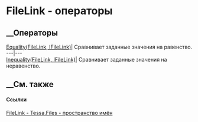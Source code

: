 # FileLink - операторы
##  __Операторы
[Equality(FileLink, IFileLink)](M_Tessa_Files_FileLink_op_Equality.htm)|
Сравнивает заданные значения на равенство.  
---|---  
[Inequality(FileLink, IFileLink)](M_Tessa_Files_FileLink_op_Inequality.htm)|
Сравнивает заданные значения на неравенство.  
##  __См. также
#### Ссылки
[FileLink - ](T_Tessa_Files_FileLink.htm)
[Tessa.Files - пространство имён](N_Tessa_Files.htm)
